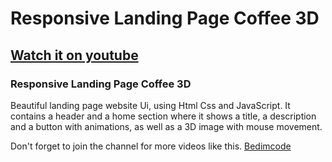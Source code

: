 # Responsive Landing Page Coffee 3D
## [Watch it on youtube](https://youtu.be/Lf6zONwYeec)
### Responsive Landing Page Coffee 3D
Beautiful landing page website Ui, using Html Css and JavaScript. It contains a header and a home section where it shows a title, a description and a button with animations, as well as a 3D image with mouse movement.

Don't forget to join the channel for more videos like this.
[Bedimcode](https://www.youtube.com/c/Bedimcode)